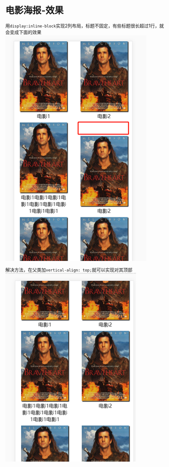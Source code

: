 # 电影海报-效果

用`display:inline-block`实现2列布局，标题不固定，有些标题很长超过1行，就会变成下面的效果
![before](./before.png)

解决方法，在父类加`vertical-align: top;`就可以实现对其顶部
![after](./after.png)
